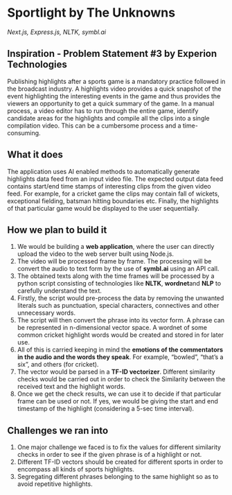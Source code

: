 # Sportlight by The Unknowns
*Next.js, Express.js, NLTK, symbl.ai*

## Inspiration - Problem Statement #3 by Experion Technologies
Publishing highlights after a sports game is a mandatory practice followed in the broadcast industry. A highlights video provides a quick snapshot of the event highlighting the interesting events in the game and thus provides the viewers an opportunity to get a quick summary of the game.
In a manual process, a video editor has to run through the entire game, identify candidate areas for the highlights and compile all the clips into a single compilation video. This can be a cumbersome process and a time-consuming. 

## What it does
The application uses AI enabled methods to automatically generate highlights data feed from an input video file. The expected output data feed contains start/end time stamps of interesting clips from the given video feed. For example, for a cricket game the clips may contain fall of wickets, exceptional fielding, batsman hitting boundaries etc. Finally, the highlights of that particular game would be displayed to the user sequentially. 

## How we plan to build it
1. We would be building a **web application**, where the user can directly upload the video to the web server built using Node.js. 
2. The video will be processed frame by frame. The processing will be convert the audio to text form by the use of **symbl.ai** using an API call.
3. The obtained texts along with the time frames will be processed by a python script consisting of technologies like **NLTK**, **wordnet**and **NLP** to carefully understand the text. 
4. Firstly, the script would pre-process the data by removing the unwanted literals such as punctuation, special characters, connectives and other unnecessary words. 
5. The script will then convert the phrase into its vector form. A phrase can be represented in n-dimensional vector space. A wordnet of some common cricket highlight words would be created and stored in for later use. 
6. All of this is carried keeping in mind the **emotions of the commentators in the audio and the words they speak**. For example, “bowled”, “that’s a six”, and others (for cricket).  
7. The vector would be parsed in a **TF-ID vectorizer**. Different similarity checks would be carried out in order to check the Similarity between the received text and the highlight words. 
8. Once we get the check results, we can use it to decide if that particular frame can be used or not. If yes, we would be giving the start and end timestamp of the highlight (considering a 5-sec time interval). 

## Challenges we ran into
1. One major challenge we faced is to fix the values for different similarity checks in order to see if the given phrase is of a highlight or not.
2. Different TF-ID vectors should be created for different sports in order to encompass all kinds of sports highlights.
3. Segregating different phrases belonging to the same highlight so as to avoid repetitive highlights. 
